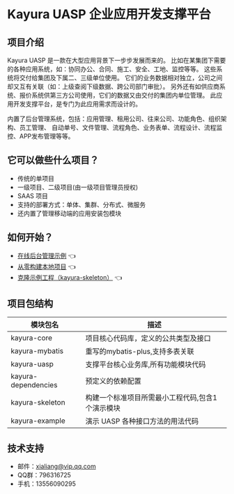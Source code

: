 # Kayura UASP 企业应用开发支撑平台

## 项目介绍

Kayura UASP 是一款在大型应用背景下一步步发展而来的。
比如在某集团下需要的各种应用系统，如：协同办公、合同、施工、安全、工地、监控等等。
这些系统将交付给集团及下属二、三级单位使用。
它们的业务数据相对独立，公司之间却又互有关联（如：上级查阅下级数据、跨公司部门审批）。
另外还有如供应商系统、报价系统供第三方公司使用，它们的数据又由交付的集团内单位管理。
此应用开发支撑平台，是专门为此应用需求而设计的。

内置了后台管理系统，包括：应用管理、租用公司、往来公司、功能角色、组织架构、员工管理、
自动单号、文件管理、流程角色、业务表单、流程设计、流程监控、APP发布管理等等。

## 它可以做些什么项目？

- 传统的单项目
- 一级项目、二级项目(由一级项目管理员授权)
- SAAS 项目
- 支持的部署方式：单体、集群、分布式、微服务
- 还内置了管理移动端的应用安装包模块

## 如何开始？

- [在线后台管理示例](https://uasp.kayura.org) :point_left:
- [从零构建本地项目](help-doc/new-project.md) :point_left:
- [克隆示例工程（kayura-skeleton）](kayura-skeleton) :point_left:

## 项目包结构

| 模块包名                | 描述                        |
|---------------------|---------------------------|
| kayura-core         | 项目核心代码库，定义的公共类型及接口        |
| kayura-mybatis      | 重写的mybatis-plus,支持多表关联    |
| kayura-uasp         | 支撑平台核心业务库,所有功能模块代码        |
| kayura-dependencies | 预定义的依赖配置                  |
| kayura-skeleton     | 构建一个标准项目所需最小工程代码,包含1个演示模块 |
| kayura-example      | 演示 UASP 各种接口方法的用法代码       |

## 技术支持

- 邮件：xialiang@vip.qq.com
- QQ群：796316725
- 手机：13556090295